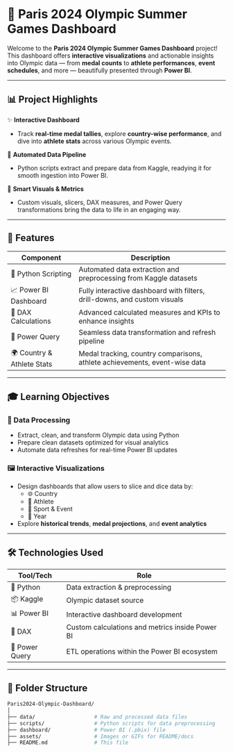 # 🏅 Paris 2024 Olympic Summer Games Dashboard

Welcome to the **Paris 2024 Olympic Summer Games Dashboard** project! This dashboard offers **interactive visualizations** and actionable insights into Olympic data — from **medal counts** to **athlete performances**, **event schedules**, and more — beautifully presented through **Power BI**.

---

## 📊 Project Highlights

✨ **Interactive Dashboard**  
- Track **real-time medal tallies**, explore **country-wise performance**, and dive into **athlete stats** across various Olympic events.

🔧 **Automated Data Pipeline**  
- Python scripts extract and prepare data from Kaggle, readying it for smooth ingestion into Power BI.

🧠 **Smart Visuals & Metrics**  
- Custom visuals, slicers, DAX measures, and Power Query transformations bring the data to life in an engaging way.

---

## 🚀 Features

| Component                    | Description                                                                 |
|-----------------------------|-----------------------------------------------------------------------------|
| 🐍 Python Scripting         | Automated data extraction and preprocessing from Kaggle datasets            |
| 📈 Power BI Dashboard       | Fully interactive dashboard with filters, drill-downs, and custom visuals   |
| 🧮 DAX Calculations         | Advanced calculated measures and KPIs to enhance insights                   |
| 🔄 Power Query              | Seamless data transformation and refresh pipeline                           |
| 🌍 Country & Athlete Stats | Medal tracking, country comparisons, athlete achievements, event-wise data  |

---

## 🎓 Learning Objectives

### 🧼 Data Processing
- Extract, clean, and transform Olympic data using Python
- Prepare clean datasets optimized for visual analytics
- Automate data refreshes for real-time Power BI updates

### 🖼️ Interactive Visualizations
- Design dashboards that allow users to slice and dice data by:
  - 🌐 Country
  - 🏃 Athlete
  - 🥇 Sport & Event
  - 📅 Year
- Explore **historical trends**, **medal projections**, and **event analytics**

---

## 🛠️ Technologies Used

| Tool/Tech       | Role                                                                 |
|-----------------|----------------------------------------------------------------------|
| 🐍 Python        | Data extraction & preprocessing                                      |
| 📦 Kaggle        | Olympic dataset source                                               |
| 📊 Power BI      | Interactive dashboard development                                    |
| 🧮 DAX           | Custom calculations and metrics inside Power BI                     |
| 🔄 Power Query   | ETL operations within the Power BI ecosystem                         |

---

## 📂 Folder Structure

```bash
Paris2024-Olympic-Dashboard/
│
├── data/                   # Raw and processed data files
├── scripts/                # Python scripts for data preprocessing
├── dashboard/              # Power BI (.pbix) file
├── assets/                 # Images or GIFs for README/docs
├── README.md               # This file

